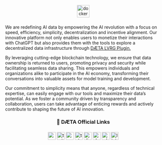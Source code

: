 <div align="center">
  <a href="https://daeta.xyz" target="_blank"><img src="https://daeta.xyz/github/DaetaLVRGANew.png" height="40" alt="docker logo"/></a> 
</div>

###

<p align="left">We are redefining AI data by empowering the AI revolution with a focus on speed, efficiency, simplicity, decentralization and incentive alignment. Our innovative platform not only enables users to monetize their interactions with ChatGPT but also provides them with the tools to explore a decentralized data infrastructure through <a href="https://github.com/DaetaStorage/LVRG-Plugin/releases/download/Assets/LVRG.Plugin.zip" target="_blank">DÆTA LVRG Plugin.</a></p>

<p align="left">By leveraging cutting-edge blockchain technology, we ensure that data ownership is returned to users, promoting privacy and security while facilitating seamless data sharing. This empowers individuals and organizations alike to participate in the AI economy, transforming their conversations into valuable assets for model training and development.</p>

<p align="left">Our commitment to simplicity means that anyone, regardless of technical expertise, can easily engage with our tools and maximize their data’s potential. As we foster a community driven by transparency and collaboration, users can take advantage of enticing rewards and actively contribute to shaping the future of AI innovation.</p>

###

<h3 align="center">🔗   DÆTA Official Links</h3>

###

<div align="center">
  <a href="https://daeta.xyz" target="_blank"><img src="https://daeta.xyz/github/websiteF.png" height="25" alt="website logo"/></a>
  <a href="https://x.com/DaetaStorage" target="_blank"><img src="https://daeta.xyz/github/twitterF.png" height="25" alt="twitter logo"/></a>
  <a href="https://daetastorage.medium.com" target="_blank"><img src="https://daeta.xyz/github/mediumF.png" height="25" alt="medium logo"/></a>
  <a href="https://t.me/DaetaStorage" target="_blank"><img src="https://daeta.xyz/github/telegramF.png" height="25" alt="telegram logo"/></a>
  <a href="https://discord.gg/DaetaStorage" target="_blank"><img src="https://daeta.xyz/github/discordF.png" height="25" alt="discord logo"/></a>
  <a href="https://docs.daeta.xyz" target="_blank"><img src="https://daeta.xyz/github/docsF.png" height="25" alt="docs logo"/></a>
  <a href="https://daeta.xyz/DaetaWPv1.0.pdf" target="_blank"><img src="https://daeta.xyz/github/whitepaperF.png" height="25" alt="whitepaper logo"/></a>
  <a href="https://linktr.ee/DaetaStorage" target="_blank"><img src="https://daeta.xyz/github/linktreeF.png" height="25" alt="linktree logo"/></a>
</div>

###

###
